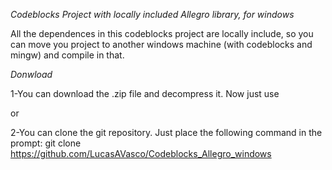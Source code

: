*Codeblocks Project with locally included Allegro library, for windows*

All the dependences in this codeblocks project are locally include, so you can move you project to another windows machine (with codeblocks and mingw) and compile in that.

*Donwload*

1-You can download the .zip file and decompress it. Now just use

or

2-You can clone the git repository. Just place the following command in the prompt: git clone https://github.com/LucasAVasco/Codeblocks_Allegro_windows

